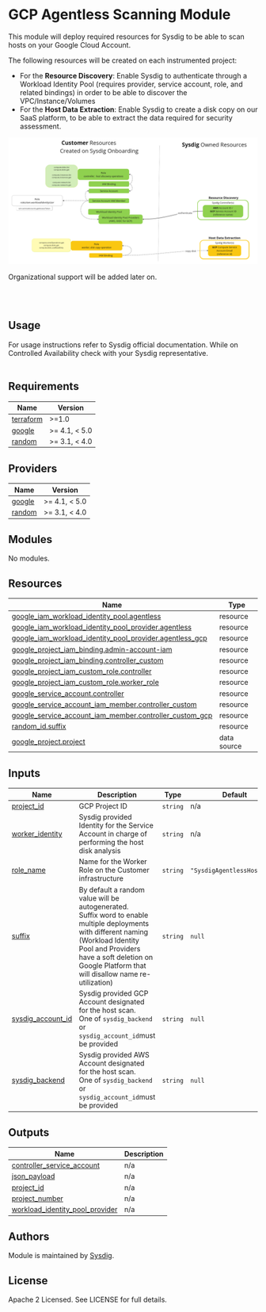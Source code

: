 # GCP Agentless Scanning Module




This module will deploy required resources for Sysdig to be able to scan hosts on your Google Cloud Account.


The following resources will be created on each instrumented project:
- For the **Resource Discovery**: Enable Sysdig to authenticate through a Workload Identity Pool (requires provider, 
  service account, role, and related bindings)  in order to be able to discover the VPC/Instance/Volumes
- For the **Host Data Extraction**: Enable Sysdig to create a disk copy on our SaaS platform, to be able to extract 
  the data required for security assessment.

![permission-diagram.png](permission-diagram.png)

Organizational support will be added later on.

<br/><br/>

## Usage

For usage instructions refer to Sysdig official documentation.
While on Controlled Availability check with your Sysdig representative.
<br/><br/>

<!-- BEGIN_TF_DOCS -->
## Requirements

| Name | Version |
|------|---------|
| <a name="requirement_terraform"></a> [terraform](#requirement\_terraform) | >=1.0 |
| <a name="requirement_google"></a> [google](#requirement\_google) | >= 4.1, < 5.0 |
| <a name="requirement_random"></a> [random](#requirement\_random) | >= 3.1, < 4.0 |

## Providers

| Name | Version |
|------|---------|
| <a name="provider_google"></a> [google](#provider\_google) | >= 4.1, < 5.0 |
| <a name="provider_random"></a> [random](#provider\_random) | >= 3.1, < 4.0 |

## Modules

No modules.

## Resources

| Name | Type |
|------|------|
| [google_iam_workload_identity_pool.agentless](https://registry.terraform.io/providers/hashicorp/google/latest/docs/resources/iam_workload_identity_pool) | resource |
| [google_iam_workload_identity_pool_provider.agentless](https://registry.terraform.io/providers/hashicorp/google/latest/docs/resources/iam_workload_identity_pool_provider) | resource |
| [google_iam_workload_identity_pool_provider.agentless_gcp](https://registry.terraform.io/providers/hashicorp/google/latest/docs/resources/iam_workload_identity_pool_provider) | resource |
| [google_project_iam_binding.admin-account-iam](https://registry.terraform.io/providers/hashicorp/google/latest/docs/resources/project_iam_binding) | resource |
| [google_project_iam_binding.controller_custom](https://registry.terraform.io/providers/hashicorp/google/latest/docs/resources/project_iam_binding) | resource |
| [google_project_iam_custom_role.controller](https://registry.terraform.io/providers/hashicorp/google/latest/docs/resources/project_iam_custom_role) | resource |
| [google_project_iam_custom_role.worker_role](https://registry.terraform.io/providers/hashicorp/google/latest/docs/resources/project_iam_custom_role) | resource |
| [google_service_account.controller](https://registry.terraform.io/providers/hashicorp/google/latest/docs/resources/service_account) | resource |
| [google_service_account_iam_member.controller_custom](https://registry.terraform.io/providers/hashicorp/google/latest/docs/resources/service_account_iam_member) | resource |
| [google_service_account_iam_member.controller_custom_gcp](https://registry.terraform.io/providers/hashicorp/google/latest/docs/resources/service_account_iam_member) | resource |
| [random_id.suffix](https://registry.terraform.io/providers/hashicorp/random/latest/docs/resources/id) | resource |
| [google_project.project](https://registry.terraform.io/providers/hashicorp/google/latest/docs/data-sources/project) | data source |

## Inputs

| Name | Description | Type | Default | Required |
|------|-------------|------|---------|:--------:|
| <a name="input_project_id"></a> [project\_id](#input\_project\_id) | GCP Project ID | `string` | n/a | yes |
| <a name="input_worker_identity"></a> [worker\_identity](#input\_worker\_identity) | Sysdig provided Identity for the Service Account in charge of performing the host disk analysis | `string` | n/a | yes |
| <a name="input_role_name"></a> [role\_name](#input\_role\_name) | Name for the Worker Role on the Customer infrastructure | `string` | `"SysdigAgentlessHostRole"` | no |
| <a name="input_suffix"></a> [suffix](#input\_suffix) | By default a random value will be autogenerated.<br/>Suffix word to enable multiple deployments with different naming<br/>(Workload Identity Pool and Providers have a soft deletion on Google Platform that will disallow name re-utilization) | `string` | `null` | no |
| <a name="input_sysdig_account_id"></a> [sysdig\_account\_id](#input\_sysdig\_account\_id) | Sysdig provided GCP Account designated for the host scan.<br/>One of `sysdig_backend` or `sysdig_account_id`must be provided | `string` | `null` | no |
| <a name="input_sysdig_backend"></a> [sysdig\_backend](#input\_sysdig\_backend) | Sysdig provided AWS Account designated for the host scan.<br/>One of `sysdig_backend` or `sysdig_account_id`must be provided | `string` | `null` | no |

## Outputs

| Name | Description |
|------|-------------|
| <a name="output_controller_service_account"></a> [controller\_service\_account](#output\_controller\_service\_account) | n/a |
| <a name="output_json_payload"></a> [json\_payload](#output\_json\_payload) | n/a |
| <a name="output_project_id"></a> [project\_id](#output\_project\_id) | n/a |
| <a name="output_project_number"></a> [project\_number](#output\_project\_number) | n/a |
| <a name="output_workload_identity_pool_provider"></a> [workload\_identity\_pool\_provider](#output\_workload\_identity\_pool\_provider) | n/a |
<!-- END_TF_DOCS -->

## Authors

Module is maintained by [Sysdig](https://sysdig.com).

## License

Apache 2 Licensed. See LICENSE for full details.